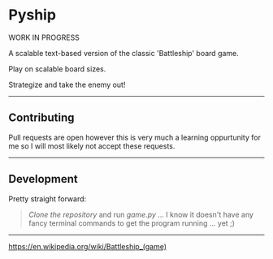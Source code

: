 # Pyship
WORK IN PROGRESS

A scalable text-based version of the classic 'Battleship' board game. 

Play on scalable board sizes. 

Strategize and take the enemy out!
- - -
## Contributing
Pull requests are open however this is very much a learning oppurtunity for me so I will most likely not accept these requests.
- - -
## Development
Pretty straight forward:

> _Clone the repository_ and run _game.py_ ... I know it doesn't have any fancy terminal commands to get the program running ... yet ;)
- - -

https://en.wikipedia.org/wiki/Battleship_(game)
